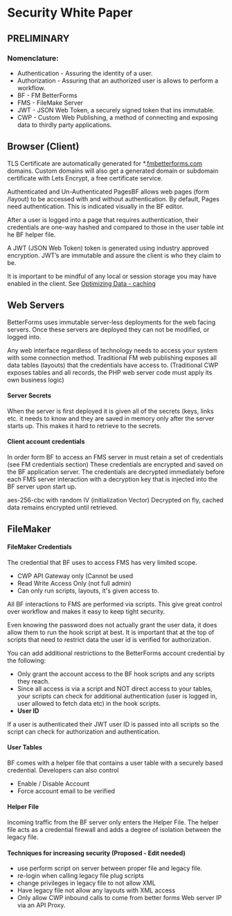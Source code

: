 # Security White Paper

## PRELIMINARY

### Nomenclature:

* Authentication - Assuring the identity of a user.
* Authorization - Assuring that an authorized user is allows to perform a workflow.
* BF - FM BetterForms
* FMS - FileMake Server
* JWT - JSON Web Token, a securely signed token that ins immutable.
* CWP - Custom Web Publishing, a method of connecting and exposing data to thirdly party applications.

## Browser (Client)

TLS Certificate are automatically generated for \*.[fmbetterforms.com](http://fmbetterforms.com) domains. Custom domains will also get a generated domain or subdomain certificate with Lets Encrypt, a free certificate service.

Authenticated and Un-Authenticated PagesBF allows web pages (form /layout) to be accessed with and without authentication. By default, Pages need authentication. This is indicated visually in the BF editor.

After a user is logged into a page that requires authentication, their credentials are one-way hashed and compared to those in the user table int he BF helper file.

A JWT (JSON Web Token) token is generated using industry approved encryption. JWT’s are immutable and assure the client is who they claim to be.

It is important to be mindful of any local or session storage you may have enabled in the client. See [Optimizing Data - caching](https://app.gitbook.com/s/-LKI28WjQukQ2x6JNpYA-4045043681/usage/design-patterns-and-debugging/optimization)

## Web Servers

BetterForms uses immutable server-less deployments for the web facing servers. Once these servers are deployed they can not be modified, or logged into.

Any web interface regardless of technology needs to access your system with some connection method. Traditional FM web publishing exposes all data tables (layouts) that the credentials have access to. (Traditional CWP exposes tables and all records, the PHP web server code must apply its own business logic)

#### Server Secrets

When the server is first deployed it is given all of the secrets (keys, links etc. it needs to know and they are saved in memory only after the server starts up. This makes it hard to retrieve to the secrets.

#### Client account credentials

In order form BF to access an FMS server in must retain a set of credentials (see FM credentials section) These credentials are encrypted and saved on the BF application server. The credentials are decrypted immediately before each FMS server interaction with a decryption key that is injected into the BF server upon start up.

aes-256-cbc with random IV (initialization Vector) Decrypted on fly, cached data remains encrypted until retrieved.

## FileMaker

#### FileMaker Credentials

The credential that BF uses to access FMS has very limited scope.

* CWP API Gateway only (Cannot be used
* Read Write Access Only (not full admin)
* Can only run scripts, layouts, it's given access to.

All BF interactions to FMS are performed via scripts. This give great control over workflow and makes it easy to keep tight security.

Even knowing the password does not actually grant the user data, it does allow them to run the hook script at best. It is important that at the top of scripts that need to restrict data the user id is verified for authorization.

You can add additional restrictions to the BetterForms account credential by the following:

* Only grant the account access to the BF hook scripts and any scripts they reach.
* Since all access is via a script and NOT direct access to your tables, your scripts can check for additional authentication (user is logged in, user allowed to fetch data etc) in the hook scripts.
* **User ID**

If a user is authenticated their JWT user ID is passed into all scripts so the script can check for authorization and authentication.

#### User Tables

BF comes with a helper file that contains a user table with a securely based credential. Developers can also control

* Enable / Disable Account
* Force account email to be verified

#### Helper File

Incoming traffic from the BF server only enters the Helper File. The helper file acts as a credential firewall and adds a degree of isolation between the legacy file.

#### Techniques for increasing security (Proposed - Edit needed)

* use perform script on server between proper file and legacy file.
* re-login when calling legacy file plug scripts
* change privileges in legacy file to not allow XML
* Have legacy file not allow any layouts with XML access
* Only allow CWP inbound calls to come from better forms Web server IP via an API Proxy.
